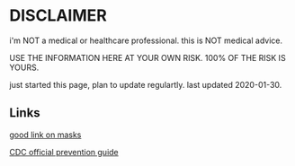 # DISCLAIMER
i'm NOT a medical or healthcare professional. this is NOT medical advice.

USE THE INFORMATION HERE AT YOUR OWN RISK. 100% OF THE RISK IS YOURS.

just started this page, plan to update regulartly. last updated 2020-01-30.

## Links
[good link on masks](https://findme10.com/best-coronavirus-mask/)

[CDC official prevention guide](https://www.cdc.gov/coronavirus/2019-ncov/about/prevention-treatment.html)

<!--  You can use the [editor on GitHub](https://github.com/mghah/mghah.github.io/edit/master/README.md) to maintain and preview the content for your website in Markdown files.

Whenever you commit to this repository, GitHub Pages will run [Jekyll](https://jekyllrb.com/) to rebuild the pages in your site, from the content in your Markdown files.

### Markdown

Markdown is a lightweight and easy-to-use syntax for styling your writing. It includes conventions for

```markdown
Syntax highlighted code block

# Header 1
## Header 2
### Header 3

- Bulleted
- List

1. Numbered
2. List

**Bold** and _Italic_ and `Code` text

[Link](url) and ![Image](src)
```

For more details see [GitHub Flavored Markdown](https://guides.github.com/features/mastering-markdown/).

### Jekyll Themes

Your Pages site will use the layout and styles from the Jekyll theme you have selected in your [repository settings](https://github.com/mghah/mghah.github.io/settings). The name of this theme is saved in the Jekyll `_config.yml` configuration file.

### Support or Contact

Having trouble with Pages? Check out our [documentation](https://help.github.com/categories/github-pages-basics/) or [contact support](https://github.com/contact) and we’ll help you sort it out.

 -->
